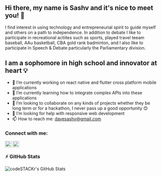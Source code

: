## Hi there, my name is Sashv and it's nice to meet you! 👋

I find interest in using technology and entrepreneurial spirit to guide myself and others on a path to independence. In addition to debate I like to participate in recreational actiites such as sports, played travel teeam baseball, AAu basketball, CBA gold rank badminton, and I also like to participate in Speech & Debate particularly the Parliamentary division. 

## I am a sophomore in high school and innovator at heart 💡

- 🔭 I’m currently working on react native and flutter cross platform mobile applications
- 🌱 I’m currently learning how to integrate complex APIs into these applications
- 👯 I’m looking to collaborate on any kinds of projects whether they be long term or for a hackathon, I never pass up a good opportunity 😊
- 🤔 I’m looking for help with responsive web development
- 📫 How to reach me: davesashv@gmail.com

### Connect with me:

[<img align="left" alt="codeSTACKr | LinkedIn" width="22px" src="https://cdn.jsdelivr.net/npm/simple-icons@v3/icons/linkedin.svg" />][linkedin]
[<img align="left" alt="codeSTACKr | Instagram" width="22px" src="https://cdn.jsdelivr.net/npm/simple-icons@v3/icons/instagram.svg" />][instagram]

<br />


### ⚡ GitHub Stats

  <img align="left" alt="codeSTACKr's GitHub Stats" src="https://github-readme-stats.vercel.app/api?username=SashvDave&show_icons=true&theme=radical&count_private=true" />
 


[instagram]: https://www.instagram.com/sashvdave/
[linkedin]: https://www.linkedin.com/in/sashv-dave-b35b0b19a
